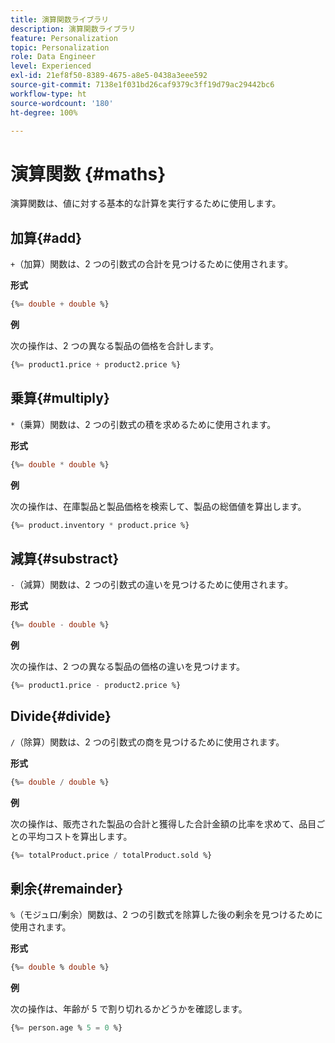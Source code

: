 ```yaml
---
title: 演算関数ライブラリ
description: 演算関数ライブラリ
feature: Personalization
topic: Personalization
role: Data Engineer
level: Experienced
exl-id: 21ef8f50-8389-4675-a8e5-0438a3eee592
source-git-commit: 7138e1f031bd26caf9379c3ff19d79ac29442bc6
workflow-type: ht
source-wordcount: '180'
ht-degree: 100%

---
```


# 演算関数 {#maths}

演算関数は、値に対する基本的な計算を実行するために使用します。

## 加算{#add}

`+`（加算）関数は、2 つの引数式の合計を見つけるために使用されます。

**形式**

```sql
{%= double + double %}
```

**例**

次の操作は、2 つの異なる製品の価格を合計します。

```sql
{%= product1.price + product2.price %}
```

## 乗算{#multiply}

`*`（乗算）関数は、2 つの引数式の積を求めるために使用されます。

**形式**

```sql
{%= double * double %}
```

**例**

次の操作は、在庫製品と製品価格を検索して、製品の総価値を算出します。

```sql
{%= product.inventory * product.price %}
```

## 減算{#substract}

`-`（減算）関数は、2 つの引数式の違いを見つけるために使用されます。

**形式**

```sql
{%= double - double %}
```

**例**

次の操作は、2 つの異なる製品の価格の違いを見つけます。

```sql
{%= product1.price - product2.price %}
```

## Divide{#divide}

`/`（除算）関数は、2 つの引数式の商を見つけるために使用されます。

**形式**

```sql
{%= double / double %}
```

**例**

次の操作は、販売された製品の合計と獲得した合計金額の比率を求めて、品目ごとの平均コストを算出します。

```sql
{%= totalProduct.price / totalProduct.sold %}
```

## 剰余{#remainder}

`%`（モジュロ/剰余）関数は、2 つの引数式を除算した後の剰余を見つけるために使用されます。

**形式**

```sql
{%= double % double %}
```

**例**

次の操作は、年齢が 5 で割り切れるかどうかを確認します。

```sql
{%= person.age % 5 = 0 %}
```
